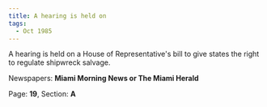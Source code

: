 ```yaml
---  
title: A hearing is held on  
tags:  
  - Oct 1985  
---  
```

  
A hearing is held on a House of Representative's bill to give states the right to regulate shipwreck salvage.  
  
Newspapers: **Miami Morning News or The Miami Herald**  
  
Page: **19**, Section: **A** 
